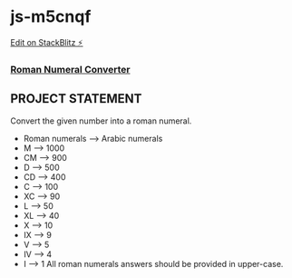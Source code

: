 # js-m5cnqf

[Edit on StackBlitz ⚡️](https://stackblitz.com/edit/js-m5cnqf)

### [Roman Numeral Converter](https://www.freecodecamp.org/learn/javascript-algorithms-and-data-structures/javascript-algorithms-and-data-structures-projects/roman-numeral-converter)

## PROJECT STATEMENT
Convert the given number into a roman numeral.
- Roman numerals --> Arabic numerals
- M --> 1000
- CM --> 900
- D --> 500
- CD --> 400
- C --> 100
- XC --> 90
- L --> 50
- XL --> 40
- X --> 10
- IX --> 9
- V --> 5
- IV --> 4
- I --> 1
All roman numerals answers should be provided in upper-case.

